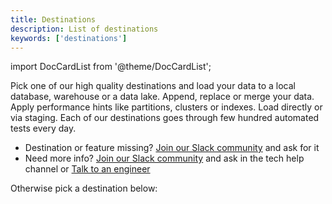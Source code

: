 ```yaml
---
title: Destinations
description: List of destinations
keywords: ['destinations']
---
```

import DocCardList from '@theme/DocCardList';

Pick one of our high quality destinations and load your data to a local database, warehouse or a data lake. Append, replace or merge your data. Apply performance hints like partitions, clusters or indexes. Load directly or via staging. Each of our destinations goes through few hundred automated tests every day.

* Destination or feature missing? [Join our Slack community](https://dlthub.com/community) and ask for it
* Need more info? [Join our Slack community](https://dlthub.com/community) and ask in the tech help channel or [Talk to an engineer](https://calendar.app.google/kiLhuMsWKpZUpfho6)

Otherwise pick a destination below:

<DocCardList />
